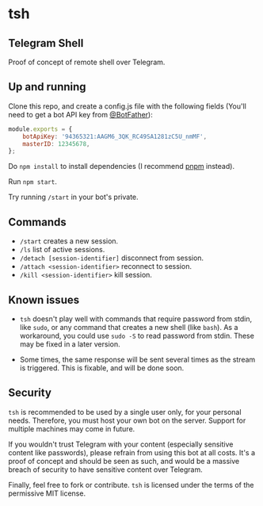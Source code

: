 # tsh

## Telegram Shell

Proof of concept of remote shell over Telegram.

## Up and running

Clone this repo, and create a config.js file with the following fields (You'll need to get a bot API key from [@BotFather](https://t.me/BotFather)):

```JavaScript
module.exports = {
	botApiKey: '94365321:AAGM6_3QK_RC49SA1281zC5U_nmMF',
	masterID: 12345678,
};
```

Do `npm install` to install dependencies (I recommend [pnpm](https://github.com/pnpm/pnpm) instead).

Run `npm start`.

Try running `/start` in your bot's private.

## Commands

- `/start` creates a new session.
- `/ls` list of active sessions.
- `/detach [session-identifier]` disconnect from session.
- `/attach <session-identifier>` reconnect to session.
- `/kill <session-identifier>` kill session.

## Known issues

- `tsh` doesn't play well with commands that require password from stdin, like `sudo`, or any command that creates a new shell (like `bash`). As a workaround, you could use `sudo -S` to read password from stdin. These may be fixed in a later version.

- Some times, the same response will be sent several times as the stream is triggered. This is fixable, and will be done soon.

## Security

`tsh` is recommended to be used by a single user only, for your personal needs. Therefore, you must host your own bot on the server. Support for multiple machines may come in future.

If you wouldn't trust Telegram with your content (especially sensitive content like passwords), please refrain from using this bot at all costs. It's a proof of concept and should be seen as such, and would be a massive breach of security to have sensitive content over Telegram.

Finally, feel free to fork or contribute. `tsh` is licensed under the terms of the permissive MIT license.
